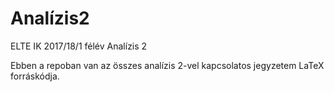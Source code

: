 # Analízis2
ELTE IK 2017/18/1 félév Analízis 2

Ebben a repoban van az összes analízis 2-vel kapcsolatos jegyzetem LaTeX forráskódja.
